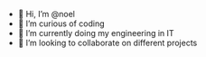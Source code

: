- 👋 Hi, I’m @noel
- 👀 I’m curious of coding
- 🌱 I’m currently doing my engineering in IT
- 💞️ I’m looking to collaborate on different projects


<!---
n0-el/n0-el is a ✨ special ✨ repository because its `README.md` (this file) appears on your GitHub profile.
You can click the Preview link to take a look at your changes.
--->
